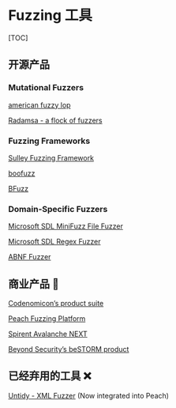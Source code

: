 # Fuzzing 工具

[TOC]

## 开源产品

### Mutational Fuzzers

[american fuzzy lop](https://en.wikipedia.org/wiki/American_fuzzy_lop_/(fuzzer/))

[Radamsa - a flock of fuzzers](https://github.com/aoh/radamsa)

### Fuzzing Frameworks

[Sulley Fuzzing Framework](https://github.com/OpenRCE/sulley)

[boofuzz](https://github.com/jtpereyda/boofuzz)

[BFuzz](https://github.com/RootUp/BFuzz)

### Domain-Specific Fuzzers

[Microsoft SDL MiniFuzz File Fuzzer](https://www.microsoft.com/download/en/details.aspx?id=21769)

[Microsoft SDL Regex Fuzzer](https://www.microsoft.com/download/en/details.aspx?id=20095)

[ABNF Fuzzer](https://github.com/nradov/abnffuzzer)

## 商业产品 💼

[Codenomicon’s product suite](http://www.codenomicon.com/products/all.shtml)

[Peach Fuzzing Platform](http://peachfuzzer.com/)  

[Spirent Avalanche NEXT](http://www.spirent.com/Products/AvalancheNEXT)

[Beyond Security’s beSTORM product](http://www.beyondsecurity.com/bestorm_overview.html)



## 已经弃用的工具 ❌

[Untidy - XML Fuzzer](http://www.bonsai-sec.com/en/research/untidy-xml-fuzzer.php) (Now integrated into Peach)